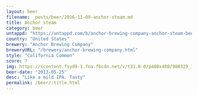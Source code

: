 ```yaml
---
layout: beer
filename: _posts/beer/2016-11-09-anchor-steam.md
title: Anchor steam
category: beer
untappd: "https://untappd.com/b/anchor-brewing-company-anchor-steam-beer/6204"
country: "United States"
brewery: "Anchor Brewing Company"
breweryURL: "/brewery/anchor-brewing-company.html"
style: "California Common"
score: 7
img: https://scontent.fsyd9-1.fna.fbcdn.net/v/t31.0-0/p480x480/980329_10151694533228745_78503103_o.jpg?_nc_cat=111&_nc_sid=e007fa&_nc_ohc=U-PD1UK8LlcAX9VQ-um&_nc_ht=scontent.fsyd9-1.fna&tp=6&oh=231940be4cd7f9f2780730b7cb89a014&oe=5F94B04A
beer-date: "2013-05-25"
desc: "Like a mild IPA. Tasty"
permalink: /beer/:title.html
---
```

